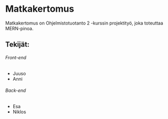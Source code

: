 # Matkakertomus
Matkakertomus on Ohjelmistotuotanto 2 -kurssin projektityö, joka toteuttaa MERN-pinoa.
## Tekijät:
###### Front-end
- Juuso
- Anni
###### Back-end
- Esa
- Niklos

